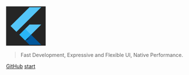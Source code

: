 ![logo](images/logo.png)

> Fast Development, Expressive and Flexible UI, Native Performance.


[GitHub](https://github.com/flutterjapan/flutterjapan_site)
[start](README.md)
